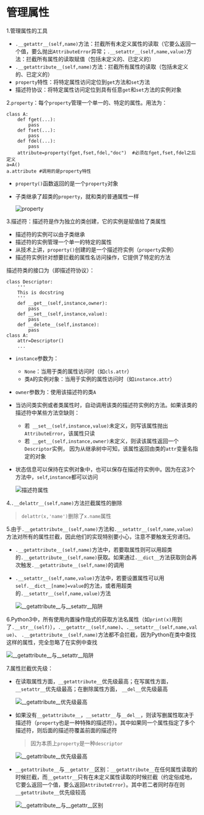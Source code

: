 <!--
    作者：华校专
    email: huaxz1986@163.com
**  本文档可用于个人学习目的，不得用于商业目的  **
-->
# 管理属性
1.管理属性的工具

* `.__getattr__(self,name)`方法：拦截所有未定义属性的读取（它要么返回一个值，要么抛出`AttributeError`异常；`.__setattr__(self,name,value)`方法：拦截所有属性的读取赋值（包括未定义的、已定义的）
* `.__getattribute__(self,name)`方法：拦截所有属性的读取（包括未定义的、已定义的）
* `property`特性：将特定属性访问定位到`get`方法和`set`方法
* 描述符协议：将特定属性访问定位到具有任意`get`和`set`方法的实例对象

2.`property`：每个`property`管理一个单一的、特定的属性。用法为：

```
class A:	
	def fget(...):
		pass
	def fset(...):
		pass
	def fdel(...):
		pass
	attribute=property(fget,fset,fdel,"doc")  #必须在fget,fset,fdel之后定义
a=A()
a.attribute #调用的是property特性
```

* `property()`函数返回的是一个`property`对象
* 子类继承了超类的`property`，就和类的普通属性一样

  ![property](../imgs/python_32_1.JPG)

3.描述符：描述符是作为独立的类创建，它的实例是赋值给了类属性

* 描述符的实例可以由子类继承
* 描述符的实例管理一个单一的特定的属性
* 从技术上讲，`property()`创建的是一个描述符实例（`property`实例）
* 描述符实例针对想要拦截的属性名访问操作，它提供了特定的方法

描述符类的接口为（即描述符协议）：

```
class Descriptor:
	'''
	This is docstring
	'''
	def __get__(self,instance,owner):
		pass
	def __set__(self,instance,value):
		pass
	def __delete__(self,instance):
		pass
class A:
	attr=Descriptor()
	...
```

* `instance`参数为：
	* `None`：当用于类的属性访问时（如`cls.attr`）
	* 类`A`的实例对象：当用于实例的属性访问时（如`instance.attr`）
* `owner`参数为：使用该描述符的类`A`
* 当访问类实例或者类属性时，自动调用该类的描述符实例的方法。如果该类的描述符中某些方法空缺则：
	* 若` __set__(self,instance,value)`未定义，则写该属性抛出`AttributeError`，该属性只读
	* 若` __get__(self,instance,owner)`未定义，则读该属性返回一个`Descriptor`实例，
	  因为从继承树中可知，该属性返回由类的`attr`变量名指定的对象
* 状态信息可以保持在实例对象中，也可以保存在描述符实例中。因为在这3个方法中，`self`,`instance`都可以访问

  ![描述符属性](../imgs/python_32_2.JPG)

4.`.__delattr__(self,name)`方法拦截属性的删除
> `delattr(x,'name')`删除了`x.name`属性

5.由于`.__getattribute__(self,name)`方法和`.__setattr__(self,name,value)`方法对所有的属性拦截，因此他们的实现特别要小心，注意不要触发无穷递归。

* `.__getattribute__(self,name)`方法中，若要取属性则可以用超类的`.__getattribute__(self,name)`获取。如果通过`.__dict__`方法获取则会再次触发`.__getattribute__(self,name)`的调用
* `.__setattr__(self,name,value)`方法中，若要设置属性可以用`self.__dict__[name]=value`的方法，或者用超类的`.__setattr__(self,name,value)`方法

  ![__getattribute__与__setattr__陷阱](../imgs/python_32_3.JPG)

6.Python3中，所有使用内置操作隐式的获取方法名属性（如`print(x)`用到了`.__str__(self)`），`.__getattr__(self,name)`、`.__setattr__(self,name,value)`、
`.__getattribute__(self,name)`方法都不会拦截，因为Python在类中查找这样的属性，完全忽略了在实例中查找

  ![__getattribute__与__setattr__陷阱](../imgs/python_32_4.JPG)

7.属性拦截优先级：

* 在读取属性方面，`__getattribute__`优先级最高；在写属性方面，`__setattr__`优先级最高；在删除属性方面，
  `__del__`优先级最高

  ![__getattribute__优先级最高](../imgs/python_32_5.JPG)

* 如果没有`__getattribute__`，`__setattr__`与`__del__`，则读写删属性取决于描述符（`property`也是一种特殊的描述符）。其中如果同一个属性指定了多个描述符，则后面的描述符覆盖前面的描述符
	>因为本质上`property`是一种`descriptor`
  
  ![__getattribute__优先级最高](../imgs/python_32_6.JPG)

* `__getattribute__`与`__getattr__`区别：`__getattribute__`在任何属性读取的时候拦截，而`__getattr__`只有在未定义属性读取的时候拦截（约定俗成地，它要么返回一个值，要么返回`AttributeError`）。其中若二者同时存在则`__getattribute__`优先级较高

   ![__getattribute__与__getattr__区别](../imgs/python_32_7.JPG)
